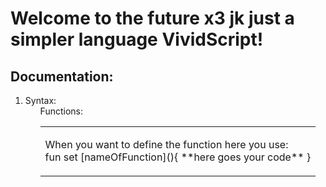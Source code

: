# Welcome to the future x3 jk just a simpler language VividScript!

## Documentation:
<ol>
  <li>
    Syntax:
      <ul>
        <table>
          <tr>
            Functions:
          </tr>
          <td>
            <p>When you want to define the function here you use:<br> fun set [nameOfFunction](){
              **here goes your code**
            }</p>
          </td>
        </table>
      </ul>
  </li>
</ol>

